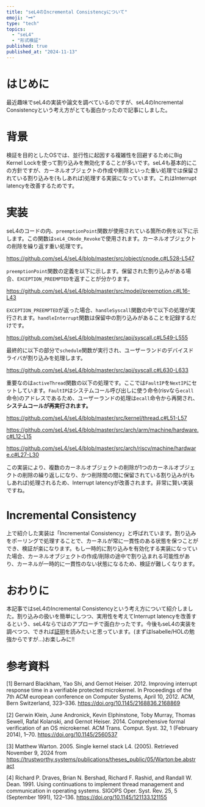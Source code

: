 ```yaml
---
title: "seL4のIncremental Consistencyについて"
emoji: "🗝️"
type: "tech"
topics:
  - "seL4"
  - "形式検証"
published: true
published_at: "2024-11-13"
---
```


# はじめに
最近趣味でseL4の実装や論文を調べているのですが、seL4のIncremental Consistencyという考え方がとても面白かったので記事にしました。

# 背景
検証を目的としたOSでは、並行性に起因する複雑性を回避するためにBig Kernel Lockを使って割り込みを無効化することが多いです。seL4も基本的にこの方針ですが、カーネルオブジェクトの作成や削除といった重い処理では保留されている割り込みを(もしあれば)処理する実装になっています。これはInterrupt latencyを改善するためです。

# 実装
seL4のコードの内、`preemptionPoint`関数が使用されている箇所の例を以下に示します。この関数は`seL4_CNode_Revoke`で使用されます。カーネルオブジェクトの削除を繰り返す重い処理です。

https://github.com/seL4/seL4/blob/master/src/object/cnode.c#L528-L547

`preemptionPoint`関数の定義を以下に示します。保留された割り込みがある場合、`EXCEPTION_PREEMPTED`を返すことが分かります。

https://github.com/seL4/seL4/blob/master/src/model/preemption.c#L16-L43

`EXCEPTION_PREEMPTED`が返った場合、`handleSyscall`関数の中で以下の処理が実行されます。`handleInterrupt`関数は保留中の割り込みがあることを記録するだけです。

https://github.com/seL4/seL4/blob/master/src/api/syscall.c#L549-L555

最終的に以下の部分で`schedule`関数が実行され、ユーザーランドのデバイスドライバが割り込みを処理します。

https://github.com/seL4/seL4/blob/master/src/api/syscall.c#L630-L633

重要なのは`activeThread`関数の以下の処理です。ここでは`FaultIP`を`NextIP`にセットしています。`FaultIP`はシステムコール呼び出しに使う命令(risvなら`ecall`命令)のアドレスであるため、ユーザーランドの処理は`ecall`命令から再開され、**システムコールが再実行されます。** 

https://github.com/seL4/seL4/blob/master/src/kernel/thread.c#L51-L57

https://github.com/seL4/seL4/blob/master/src/arch/arm/machine/hardware.c#L12-L15

https://github.com/seL4/seL4/blob/master/src/arch/riscv/machine/hardware.c#L27-L30

この実装により、複数のカーネルオブジェクトの削除が1つのカーネルオブジェクトの削除の繰り返しになり、かつ削除間の間に保留されている割り込みが(もしあれば)処理されるため、Interrupt latencyが改善されます。非常に賢い実装ですね。

# Incremental Consistency
上で紹介した実装は「Incremental Consistency」と呼ばれています。割り込みをポーリングで処理することで、カーネルが常に一貫性のある状態を保つことができ、検証が楽になります。もし一時的に割り込みを有効化する実装になっていた場合、カーネルオブジェクトの作成/削除の途中で割り込まれる可能性があり、カーネルが一時的に一貫性のない状態になるため、検証が難しくなります。

# おわりに
本記事ではseL4のIncremental Consistencyという考え方について紹介しました。割り込みの扱いを簡単にしつつ、実用性を考えてInterrupt latencyを改善するという、seL4ならではのアプローチで面白かったです。今後もseL4の実装を調べつつ、できれば[証明](https://github.com/seL4/l4v)を読みたいと思っています。(まずはIsabelle/HOLの勉強からですが...)お楽しみに!!

# 参考資料
[1] Bernard Blackham, Yao Shi, and Gernot Heiser. 2012. Improving interrupt response time in a verifiable protected microkernel. In Proceedings of the 7th ACM european conference on Computer Systems, April 10, 2012. ACM, Bern Switzerland, 323–336. https://doi.org/10.1145/2168836.2168869

[2] Gerwin Klein, June Andronick, Kevin Elphinstone, Toby Murray, Thomas Sewell, Rafal Kolanski, and Gernot Heiser. 2014. Comprehensive formal verification of an OS microkernel. ACM Trans. Comput. Syst. 32, 1 (February 2014), 1–70. https://doi.org/10.1145/2560537

[3] Matthew Warton. 2005. Single kernel stack L4. (2005). Retrieved November 9, 2024 from https://trustworthy.systems/publications/theses_public/05/Warton:be.abstract

[4] Richard P. Draves, Brian N. Bershad, Richard F. Rashid, and Randall W. Dean. 1991. Using continuations to implement thread management and communication in operating systems. SIGOPS Oper. Syst. Rev. 25, 5 (September 1991), 122–136. https://doi.org/10.1145/121133.121155
